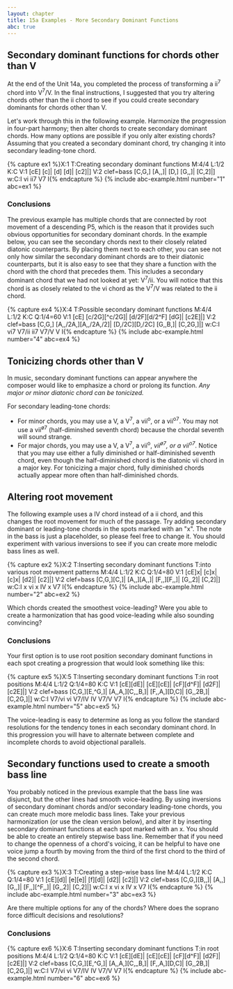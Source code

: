 ```yaml
---
layout: chapter
title: 15a Examples - More Secondary Dominant Functions
abc: true
---
```


## Secondary dominant functions for chords other than V

At the end of the Unit 14a, you completed the process of transforming a ii<sup>7</sup> chord into V<sup>7</sup>/V. In the final instructions, I suggested that you try altering chords other than the ii chord to see if you could create secondary dominants for chords other than V. 

Let's work through this in the following example. Harmonize the progression in four-part harmony; then alter chords to create secondary dominant chords. How many options are possible if you only alter existing chords? Assuming that you created a secondary dominant chord, try changing it into secondary leading-tone chord.

{% capture ex1 %}X:1
T:Creating secondary dominant functions
M:4/4
L:1/2
K:C
V:1
[cE] [c]| [d] [d]| [c2]|]
V:2 clef=bass
[C,G,] [A,,]| [D,] [G,,]| [C,2]|]
w:C:I vi ii7 V7 I{% endcapture %}
{% include abc-example.html number="1" abc=ex1 %}

### Conclusions

The previous example has multiple chords that are connected by root movement of a descending P5, which is the reason that it provides such obvious opportunities for secondary dominant chords. In the example below, you can see the secondary chords next to their closely related diatonic counterparts. By placing them next to each other, you can see not only how similar the secondary dominant chords are to their diatonic counterparts, but it is also easy to see that they share a function with the chord with the chord that precedes them. This includes a secondary dominant chord that we had not looked at yet: V<sup>7</sup>/ii. You will notice that this chord is as closely related to the vi chord as the V<sup>7</sup>/V was related to the ii chord. 

{% capture ex4 %}X:4
T:Possible secondary dominant functions
M:4/4
L:1/2
K:C
Q:1/4=60
V:1
[cE] [c/2G][^c/2G]| [d/2F][d/2^F] [dG]| [c2E]|]
V:2 clef=bass
[C,G,] [A,,/2A,][A,,/2A,/2]| [D,/2C][D,/2C] [G,,B,]| [C,2G,]|]
w:C:I vi7 V7/ii ii7 V7/V V I{% endcapture %}
{% include abc-example.html number="4" abc=ex4 %}

## Tonicizing chords other than V

In music, secondary dominant functions can appear anywhere the composer would like to emphasize a chord or prolong its function. *Any major or minor diatonic chord can be tonicized.* 

For secondary leading-tone chords:
- For minor chords, you may use a V, a V<sup>7</sup>, a vii<sup>o</sup>, or a vii<sup>o7</sup>. You may not use a vii<sup>&oslash;7</sup> (half-diminshed seventh chord) because the chordal seventh will sound strange.
- For major chords, you may use a V, a V<sup>7</sup>, a vii<sup>o</sup>, *vii<sup>&oslash;7</sup>, or a vii<sup>o7</sup>*. Notice that you may use either a fully diminished or half-diminished seventh chord, even though the half-diminished chord is the diatonic vii chord in a major key. For tonicizing a major chord, fully diminished chords actually appear more often than half-diminished chords.

## Altering root movement

The following example uses a IV chord instead of a ii chord, and this changes the root movement for much of the passage. Try adding secondary dominant or leading-tone chords in the spots marked with an "x". The note in the bass is just a placeholder, so please feel free to change it. You should  experiment with various inversions to see if you can create more melodic bass lines as well.

{% capture ex2 %}X:2
T:Inserting secondary dominant functions 
T:into various root movement patterns
M:4/4
L:1/2
K:C
Q:1/4=80
V:1
[cE]x| [c]x| [c]x| [d2]| [c2]|]
V:2 clef=bass
[C,G,][C,]| [A,,][A,,]| [F,,][F,,]| [G,,2]| [C,2]|]
w:C:I x vi x IV x V7 I{% endcapture %}
{% include abc-example.html number="2" abc=ex2 %}

Which chords created the smoothest voice-leading? Were you able to create a harmonization that has good voice-leading while also sounding convincing?

### Conclusions

Your first option is to use root position secondary dominant functions in each spot creating a progression that would look something like this:

{% capture ex5 %}X:5
T:Inserting secondary dominant functions 
T:in root positions
M:4/4
L:1/2
Q:1/4=80
K:C
V:1
[cE][dE]| [cE][cE]| [cF][d^F]| [d2F]| [c2E]|]
V:2 clef=bass
[C,G,][E,^G,]| [A,,A,][C,_B,]| [F,,A,][D,C]| [G,,2B,]| [C,2G,]|]
w:C:I V7/vi vi V7/IV IV V7/V V7 I{% endcapture %}
{% include abc-example.html number="5" abc=ex5 %}

The voice-leading is easy to determine as long as you follow the standard resolutions for the tendency tones in each secondary dominant chord. In this progression you will have to alternate between complete and incomplete chords to avoid objectional parallels.

## Secondary functions used to create a smooth bass line

You probably noticed in the previous example that the bass line was disjunct, but the other lines had smooth voice-leading. By using inversions of secondary dominant chords and/or secondary leading-tone chords, you can create much more melodic bass lines. Take your previous harmonization (or use the clean version below), and alter it by inserting secondary dominant functions at each spot marked with an x. You should be able to create an entirely stepwise bass line. Remember that if you need to change the openness of a chord's voicing, it can be helpful to have one voice jump a fourth by moving from the third of the first chord to the third of the second chord.

{% capture ex3 %}X:3
T:Creating a step-wise bass line
M:4/4
L:1/2
K:C
Q:1/4=80
V:1
[cE][d]| [e][e]| [f][d]| [d2]| [c2]|]
V:2 clef=bass
[C,G,][B,,]| [A,,][G,,]| [F,,][^F,,]| [G,,2]| [C,2]|]
w:C:I x vi x IV x V7 I{% endcapture %}
{% include abc-example.html number="3" abc=ex3 %}

Are there multiple options for any of the chords? Where does the soprano force difficult decisions and resolutions?

### Conclusions

{% capture ex6 %}X:6
T:Inserting secondary dominant functions 
T:in root positions
M:4/4
L:1/2
Q:1/4=80
K:C
V:1
[cE][dE]| [cE][cE]| [cF][d^F]| [d2F]| [c2E]|]
V:2 clef=bass
[C,G,][E,^G,]| [A,,A,][C,_B,]| [F,,A,][D,C]| [G,,2B,]| [C,2G,]|]
w:C:I V7/vi vi V7/IV IV V7/V V7 I{% endcapture %}
{% include abc-example.html number="6" abc=ex6 %}

